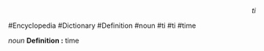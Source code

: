 
<div align="right"><i>ti</i></div>

#Encyclopedia #Dictionary #Definition #noun #ti #ti #time

*noun*
**Definition :** time